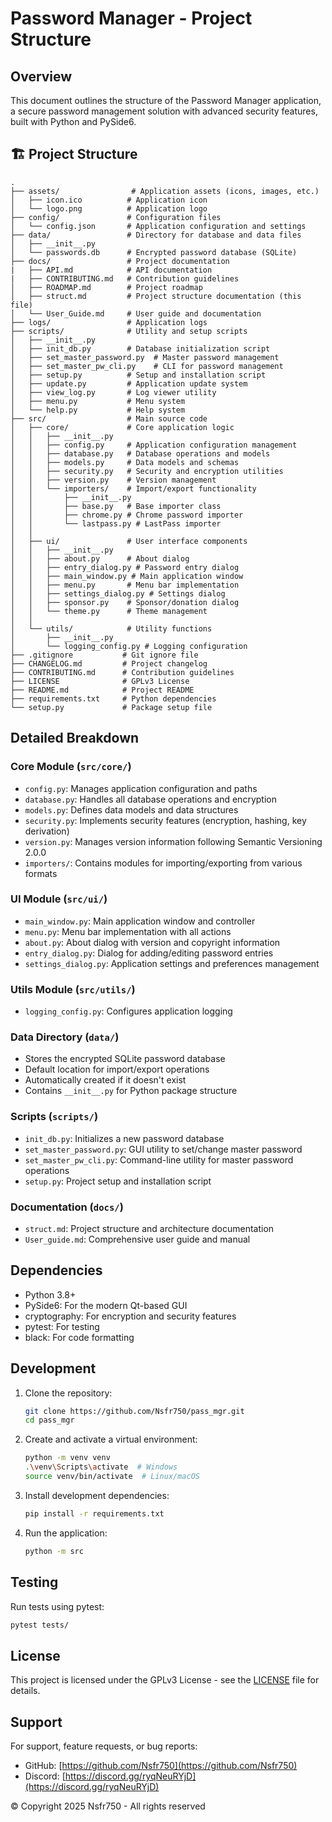 # Password Manager - Project Structure

## Overview

This document outlines the structure of the Password Manager application, a secure password management solution with advanced security features, built with Python and PySide6.

## 🏗️ Project Structure

```text
.
├── assets/                # Application assets (icons, images, etc.)
│   ├── icon.ico          # Application icon
│   └── logo.png          # Application logo
├── config/               # Configuration files
│   └── config.json       # Application configuration and settings
├── data/                 # Directory for database and data files
│   ├── __init__.py
│   └── passwords.db      # Encrypted password database (SQLite)
├── docs/                 # Project documentation
|   ├── API.md            # API documentation
|   ├── CONTRIBUTING.md   # Contribution guidelines
│   ├── ROADMAP.md        # Project roadmap
│   ├── struct.md         # Project structure documentation (this file)
│   └── User_Guide.md     # User guide and documentation
├── logs/                 # Application logs
├── scripts/              # Utility and setup scripts
│   ├── __init__.py
│   ├── init_db.py        # Database initialization script
│   ├── set_master_password.py  # Master password management
│   ├── set_master_pw_cli.py    # CLI for password management
│   ├── setup.py          # Setup and installation script
│   ├── update.py         # Application update system
│   ├── view_log.py       # Log viewer utility
│   ├── menu.py           # Menu system
│   └── help.py           # Help system
├── src/                  # Main source code
│   ├── core/             # Core application logic
│   │   ├── __init__.py
│   │   ├── config.py     # Application configuration management
│   │   ├── database.py   # Database operations and models
│   │   ├── models.py     # Data models and schemas
│   │   ├── security.py   # Security and encryption utilities
│   │   ├── version.py    # Version management
│   │   └── importers/    # Import/export functionality
│   │       ├── __init__.py
│   │       ├── base.py   # Base importer class
│   │       ├── chrome.py # Chrome password importer
│   │       └── lastpass.py # LastPass importer
│   │
│   ├── ui/               # User interface components
│   │   ├── __init__.py
│   │   ├── about.py      # About dialog
│   │   ├── entry_dialog.py # Password entry dialog
│   │   ├── main_window.py # Main application window
│   │   ├── menu.py       # Menu bar implementation
│   │   ├── settings_dialog.py # Settings dialog
│   │   ├── sponsor.py    # Sponsor/donation dialog
│   │   └── theme.py      # Theme management
│   │
│   └── utils/            # Utility functions
│       ├── __init__.py
│       └── logging_config.py # Logging configuration
├── .gitignore           # Git ignore file
├── CHANGELOG.md         # Project changelog
├── CONTRIBUTING.md      # Contribution guidelines
├── LICENSE              # GPLv3 License
├── README.md            # Project README
├── requirements.txt     # Python dependencies
└── setup.py             # Package setup file

```

## Detailed Breakdown

### Core Module (`src/core/`)

- `config.py`: Manages application configuration and paths
- `database.py`: Handles all database operations and encryption
- `models.py`: Defines data models and data structures
- `security.py`: Implements security features (encryption, hashing, key derivation)
- `version.py`: Manages version information following Semantic Versioning 2.0.0
- `importers/`: Contains modules for importing/exporting from various formats

### UI Module (`src/ui/`)

- `main_window.py`: Main application window and controller
- `menu.py`: Menu bar implementation with all actions
- `about.py`: About dialog with version and copyright information
- `entry_dialog.py`: Dialog for adding/editing password entries
- `settings_dialog.py`: Application settings and preferences management

### Utils Module (`src/utils/`)

- `logging_config.py`: Configures application logging

### Data Directory (`data/`)

- Stores the encrypted SQLite password database
- Default location for import/export operations
- Automatically created if it doesn't exist
- Contains `__init__.py` for Python package structure

### Scripts (`scripts/`)

- `init_db.py`: Initializes a new password database
- `set_master_password.py`: GUI utility to set/change master password
- `set_master_pw_cli.py`: Command-line utility for master password operations
- `setup.py`: Project setup and installation script

### Documentation (`docs/`)

- `struct.md`: Project structure and architecture documentation
- `User_guide.md`: Comprehensive user guide and manual

## Dependencies

- Python 3.8+
- PySide6: For the modern Qt-based GUI
- cryptography: For encryption and security features
- pytest: For testing
- black: For code formatting

## Development

1. Clone the repository:

   ```bash
   git clone https://github.com/Nsfr750/pass_mgr.git
   cd pass_mgr
   ```

2. Create and activate a virtual environment:

   ```bash
   python -m venv venv
   .\venv\Scripts\activate  # Windows
   source venv/bin/activate  # Linux/macOS
   ```

3. Install development dependencies:

   ```bash
   pip install -r requirements.txt
   ```

4. Run the application:

   ```bash
   python -m src
   ```

## Testing

Run tests using pytest:

```bash
pytest tests/
```

## License

This project is licensed under the GPLv3 License - see the [LICENSE](LICENSE) file for details.

## Support

For support, feature requests, or bug reports:

- GitHub: [https://github.com/Nsfr750](https://github.com/Nsfr750)
- Discord: [https://discord.gg/ryqNeuRYjD](https://discord.gg/ryqNeuRYjD)

© Copyright 2025 Nsfr750 - All rights reserved
